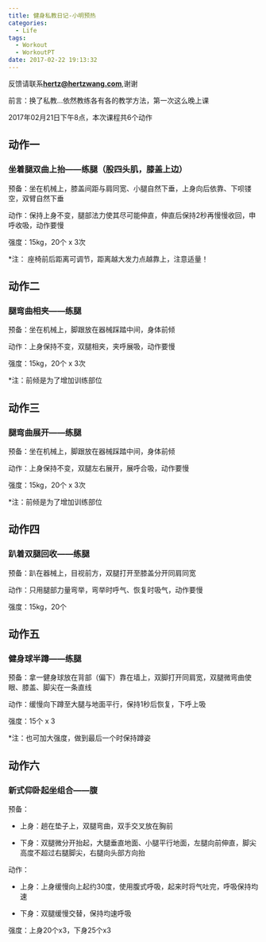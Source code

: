 ```yaml
---
title: 健身私教日记-小明预热
categories:
  - Life
tags:
  - Workout
  - WorkoutPT
date: 2017-02-22 19:13:32
---
```


反馈请联系[**hertz@hertzwang.com**](mailto:hertz@hertzwang.com),谢谢

前言：换了私教...依然教练各有各的教学方法，第一次这么晚上课

2017年02月21日下午8点，本次课程共6个动作

## 动作一

### 坐着腿双曲上抬——练腿（股四头肌，膝盖上边）

预备：坐在机械上，膝盖间距与肩同宽、小腿自然下垂，上身向后依靠、下呗镂空，双臂自然下垂

动作：保持上身不变，腿部法力使其尽可能伸直，伸直后保持2秒再慢慢收回，申呼收吸，动作要慢

强度：15kg，20个 x 3次

*注： 座椅前后距离可调节，距离越大发力点越靠上，注意适量！

<!-- more -->

## 动作二

### 腿弯曲相夹——练腿

预备：坐在机械上，脚跟放在器械踩踏中间，身体前倾

动作：上身保持不变，双腿相夹，夹呼展吸，动作要慢

强度：15kg，20个 x 3次

*注：前倾是为了增加训练部位


## 动作三

### 腿弯曲展开——练腿

预备：坐在机械上，脚跟放在器械踩踏中间，身体前倾

动作：上身保持不变，双腿左右展开，展呼合吸，动作要慢

强度：15kg，20个 x 3次

*注：前倾是为了增加训练部位


## 动作四

### 趴着双腿回收——练腿

预备：趴在器械上，目视前方，双腿打开至膝盖分开同肩同宽

动作：只用腿部力量弯举，弯举时呼气、恢复时吸气，动作要慢

强度：15kg，20个


## 动作五

### 健身球半蹲——练腿

预备：拿一健身球放在背部（偏下）靠在墙上，双脚打开同肩宽，双腿微弯曲使眼、膝盖、脚尖在一条直线

动作：缓慢向下蹲至大腿与地面平行，保持1秒后恢复，下呼上吸

强度：15个 x 3

*注：也可加大强度，做到最后一个时保持蹲姿


## 动作六

### 新式仰卧起坐组合——腹

预备：

* 上身：趟在垫子上，双腿弯曲，双手交叉放在胸前

* 下身：双腿微分开抬起，大腿垂直地面、小腿平行地面，左腿向前伸直，脚尖高度不超过右腿脚尖，右腿向头部方向抬

动作：

   * 上身：上身缓慢向上起约30度，使用腹式呼吸，起来时将气吐完，呼吸保持均速

   * 下身：双腿缓慢交替，保持均速呼吸

强度：上身20个x3，下身25个x3
